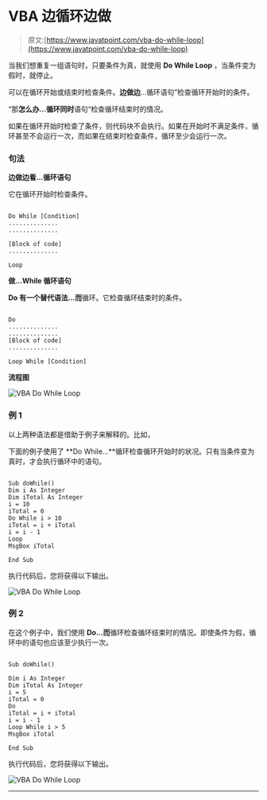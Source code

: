 # VBA 边循环边做

> 原文:[https://www.javatpoint.com/vba-do-while-loop](https://www.javatpoint.com/vba-do-while-loop)

当我们想重复一组语句时，只要条件为真，就使用 **Do While Loop** ，当条件变为假时，就停止。

可以在循环开始或结束时检查条件。**边做边**...循环语句”检查循环开始时的条件。

“那**怎么办...循环同时**语句“检查循环结束时的情况。

如果在循环开始时检查了条件，则代码块不会执行。如果在开始时不满足条件，循环甚至不会运行一次，而如果在结束时检查条件，循环至少会运行一次。

### 句法

**边做边看...循环语句**

它在循环开始时检查条件。

```

Do While [Condition]
..............
..............

[Block of code]
..............

Loop

```

**做...While 循环语句**

**Do 有一个替代语法...而**循环。它检查循环结束时的条件。

```

Do
..............
..............
[Block of code]
..............

Loop While [Condition]

```

**流程图**

![VBA Do While Loop](../Images/7b39f9acdee7fba09978598afd4f577c.png)

### 例 1

以上两种语法都是借助于例子来解释的。比如，

下面的例子使用了 **Do While...**循环检查循环开始时的状况。只有当条件变为真时，才会执行循环中的语句。

```

Sub doWhile()
Dim i As Integer
Dim iTotal As Integer
i = 10
iTotal = 0
Do While i > 10
iTotal = i + iTotal
i = i - 1
Loop
MsgBox iTotal

End Sub

```

执行代码后，您将获得以下输出。

![VBA Do While Loop](../Images/ead952159f926243436b287252bd88a6.png)

### 例 2

在这个例子中，我们使用 **Do...而**循环检查循环结束时的情况。即使条件为假，循环中的语句也应该至少执行一次。

```

Sub doWhile()

Dim i As Integer
Dim iTotal As Integer
i = 5
iTotal = 0
Do
iTotal = i + iTotal
i = i - 1
Loop While i > 5
MsgBox iTotal

End Sub

```

执行代码后，您将获得以下输出。

![VBA Do While Loop](../Images/b4c5775161ff6b06093f22ffd08993ee.png)

* * *